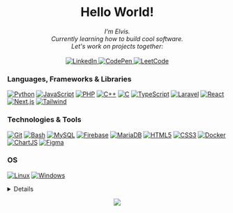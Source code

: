 <h1 align="center">Hello World!</h1>

<p align="center">
    <i>
        I'm Elvis.<br>
        Currently learning how to build cool software.<br>
        Let's work on projects together:<br>
    </i><br>
    <a href="https://www.linkedin.com/in/elvis-mutinda/" target="_blank">
        <img src="https://img.shields.io/badge/LinkedIn-blue?style=flat-square&logo=linkedin" alt="LinkedIn">
    </a>
    <a href="https://codepen.io/elvocool" target="_blank">
        <img src="https://img.shields.io/badge/CodePen-blue?style=flat-square&logo=CodePen" alt="CodePen">
    </a>
    <a href="https://leetcode.com/Elvocool/" target="_blank">
        <img src="https://img.shields.io/badge/LeetCode-blue?style=flat-square&logo=LeetCode" alt="LeetCode">
    </a>
</p>

### Languages, Frameworks & Libraries
[![Python](https://img.shields.io/badge/python-black?style=for-the-badge&logo=python)](https://github.com/Elvismutinda)
[![JavaScript](https://img.shields.io/badge/javascript-black?style=for-the-badge&logo=javascript)](https://github.com/Elvismutinda)
[![PHP](https://img.shields.io/badge/php-black?style=for-the-badge&logo=php)](https://github.com/Elvismutinda)
[![C++](https://img.shields.io/badge/c++-black?style=for-the-badge&logo=cplusplus)](https://github.com/Elvismutinda)
[![C](https://img.shields.io/badge/c-black?style=for-the-badge&logo=c)](https://github.com/Elvismutinda)
[![TypeScript](https://img.shields.io/badge/typescript-black?style=for-the-badge&logo=typescript)](https://github.com/Elvismutinda)
[![Laravel](https://img.shields.io/badge/laravel-black?style=for-the-badge&logo=laravel)](https://github.com/Elvismutinda)
[![React](https://img.shields.io/badge/react-black?style=for-the-badge&logo=react)](https://github.com/Elvismutinda)
[![Next.js](https://img.shields.io/badge/next.js-black?style=for-the-badge&logo=nextdotjs)](https://github.com/Elvismutinda)
[![Tailwind](https://img.shields.io/badge/tailwind-black?style=for-the-badge&logo=tailwindcss)](https://github.com/Elvismutinda)

### Technologies & Tools
[![Git](https://img.shields.io/badge/git-black?style=for-the-badge&logo=git&logoColor=white)](https://github.com/Elvismutinda)
[![Bash](https://img.shields.io/badge/bash-black?style=for-the-badge&logo=gnu-bash&logoColor=white)](https://github.com/Elvismutinda)
[![MySQL](https://img.shields.io/badge/mysql-black?style=for-the-badge&logo=mysql)](https://github.com/Elvismutinda)
[![Firebase](https://img.shields.io/badge/firebase-black?style=for-the-badge&logo=firebase)](https://github.com/Elvismutinda)
[![MariaDB](https://img.shields.io/badge/mariadb-black?style=for-the-badge&logo=mariadb)](https://github.com/Elvismutinda)
[![HTML5](https://img.shields.io/badge/html5-black?style=for-the-badge&logo=html5)](https://github.com/Elvismutinda)
[![CSS3](https://img.shields.io/badge/css3-black?style=for-the-badge&logo=css3)](https://github.com/Elvismutinda)
[![Docker](https://img.shields.io/badge/docker-black?style=for-the-badge&logo=docker)](https://hub.docker.com/u/elvocool)
[![ChartJS](https://img.shields.io/badge/chart.js-black?style=for-the-badge&logo=chartdotjs)](https://github.com/Elvismutinda)
[![Figma](https://img.shields.io/badge/figma-black?style=for-the-badge&logo=figma)](https://github.com/Elvismutinda)

### OS
[![Linux](https://img.shields.io/badge/linux-black?style=for-the-badge&logo=Linux)](https://github.com/Elvismutinda)
[![Windows](https://img.shields.io/badge/Windows-black?style=for-the-badge&logo=Windows)](https://github.com/Elvismutinda)

<details>
<p align="center">
  <a href="https://github.com/Elvismutinda">
    <img src="http://github-profile-summary-cards.vercel.app/api/cards/profile-details?username=Elvocool&theme=transparent" />
  </a>
  <a href="https://github.com/Elvismutinda">
    <img src="https://github-readme-streak-stats.herokuapp.com/?user=Elvocool&hide_border=true&card_width=338&theme=transparent" />
  </a>
  <a href="https://github.com/Elvismutinda">
    <img src="https://github-readme-stats.vercel.app/api/top-langs?username=elvismutinda&show_icons=true&locale=en&layout=compact&theme=transparent" alt="Elvismutinda" />
  </a>
</p>
</details>

<p align="center">
  <a href="https://github.com/Elvismutinda">
    <img src="https://komarev.com/ghpvc/?username=Elvismutinda&color=blue&style=flat)" />
  </a>
</p>
